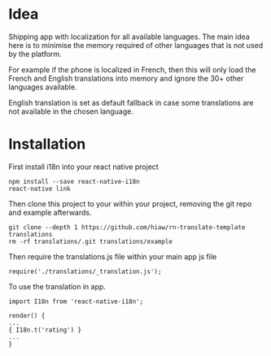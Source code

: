 # Idea

Shipping app with localization for all available languages. The main idea here is to minimise the memory required of other languages that is not used by the platform.

For example if the phone is localized in French, then this will only load the French and English translations into memory and ignore the 30+ other languages available.

English translation is set as default fallback in case some translations are not available in the chosen language.

# Installation

First install i18n into your react native project

    npm install --save react-native-i18n
    react-native link

Then clone this project to your within your project, removing the git repo and example afterwards.

    git clone --depth 1 https://github.com/hiaw/rn-translate-template translations
    rm -rf translations/.git translations/example

Then require the translations.js file within your main app js file

    require('./translations/_translation.js');

To use the translation in app.

    import I18n from 'react-native-i18n';

    render() {
    ...
    { I18n.t('rating') }
    ...
    }
